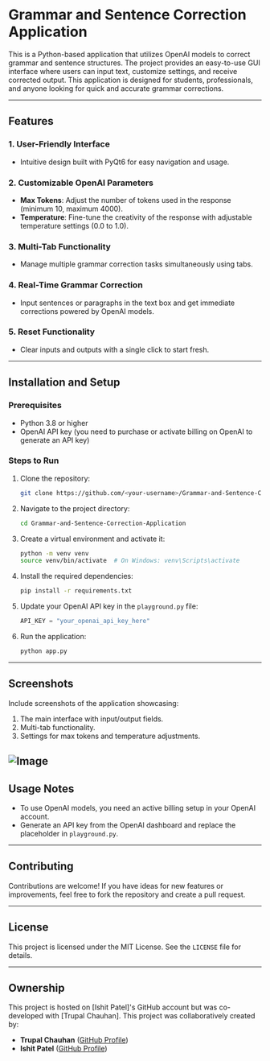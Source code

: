 # Grammar and Sentence Correction Application

This is a Python-based application that utilizes OpenAI models to correct grammar and sentence structures. The project provides an easy-to-use GUI interface where users can input text, customize settings, and receive corrected output. This application is designed for students, professionals, and anyone looking for quick and accurate grammar corrections.

---

## Features

### 1. **User-Friendly Interface**
- Intuitive design built with PyQt6 for easy navigation and usage.

### 2. **Customizable OpenAI Parameters**
- **Max Tokens**: Adjust the number of tokens used in the response (minimum 10, maximum 4000).
- **Temperature**: Fine-tune the creativity of the response with adjustable temperature settings (0.0 to 1.0).

### 3. **Multi-Tab Functionality**
- Manage multiple grammar correction tasks simultaneously using tabs.

### 4. **Real-Time Grammar Correction**
- Input sentences or paragraphs in the text box and get immediate corrections powered by OpenAI models.

### 5. **Reset Functionality**
- Clear inputs and outputs with a single click to start fresh.

---

## Installation and Setup

### Prerequisites
- Python 3.8 or higher
- OpenAI API key (you need to purchase or activate billing on OpenAI to generate an API key)

### Steps to Run
1. Clone the repository:
   ```bash
   git clone https://github.com/<your-username>/Grammar-and-Sentence-Correction-Application.git
   ```
2. Navigate to the project directory:
   ```bash
   cd Grammar-and-Sentence-Correction-Application
   ```
3. Create a virtual environment and activate it:
   ```bash
   python -m venv venv
   source venv/bin/activate  # On Windows: venv\Scripts\activate
   ```
4. Install the required dependencies:
   ```bash
   pip install -r requirements.txt
   ```
5. Update your OpenAI API key in the `playground.py` file:
   ```python
   API_KEY = "your_openai_api_key_here"
   ```
6. Run the application:
   ```bash
   python app.py
   ```

---

## Screenshots
Include screenshots of the application showcasing:
1. The main interface with input/output fields.
2. Multi-tab functionality.
3. Settings for max tokens and temperature adjustments.
   
![Image](https://github.com/user-attachments/assets/45e0c89c-5ab4-433f-abd9-1e988a35de8c)
---

## Usage Notes
- To use OpenAI models, you need an active billing setup in your OpenAI account.
- Generate an API key from the OpenAI dashboard and replace the placeholder in `playground.py`.

---

## Contributing
Contributions are welcome! If you have ideas for new features or improvements, feel free to fork the repository and create a pull request.

---

## License
This project is licensed under the MIT License. See the `LICENSE` file for details.

---

## Ownership
This project is hosted on [Ishit Patel]'s GitHub account but was co-developed with [Trupal Chauhan].
This project was collaboratively created by:

- **Trupal Chauhan** ([GitHub Profile](https://github.com/TrupalChauhan7))
- **Ishit Patel** ([GitHub Profile](https://github.com/ishit-patel02))
